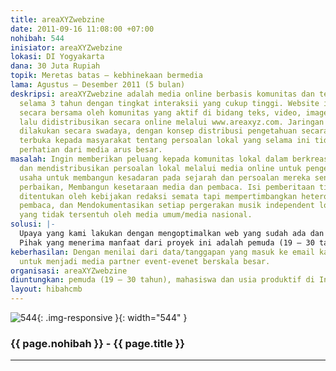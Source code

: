 ```yaml
---
title: areaXYZwebzine
date: 2011-09-16 11:08:00 +07:00
nohibah: 544
inisiator: areaXYZwebzine
lokasi: DI Yogyakarta
dana: 30 Juta Rupiah
topik: Meretas batas – kebhinekaan bermedia
lama: Agustus – Desember 2011 (5 bulan)
deskripsi: areaXYZwebzine adalah media online berbasis komunitas dan telah berjalan
  selama 3 tahun dengan tingkat interaksii yang cukup tinggi. Website ini dikelola
  secara bersama oleh komunitas yang aktif di bidang teks, video, image dan audio,
  lalu didistribusikan secara online melalui www.areaxyz.com. Jaringan kerja areaxyz
  dilakukan secara swadaya, dengan konsep distribusi pengetahuan secara bebas dan
  terbuka kepada masyarakat tentang persoalan lokal yang selama ini tidak menjadi
  perhatian dari media arus besar.
masalah: Ingin memberikan peluang kepada komunitas lokal dalam berkreasi, memproduksi,
  dan mendistribusikan persoalan lokal melalui media online untuk pengetahuan dalam
  usaha untuk membangun kesadaran pada sejarah dan persoalan mereka sendiri untuk
  perbaikan, Membangun kesetaraan media dan pembaca. Isi pemberitaan tidak lagi sepenuhnya
  ditentukan oleh kebijakan redaksi semata tapi mempertimbangkan heterogenitas kepentingan
  pembaca, dan Mendokumentasikan setiap pergerakan musik independent lokal khususnya
  yang tidak tersentuh oleh media umum/media nasional.
solusi: |-
  Upaya yang kami lakukan dengan mengoptimalkan web yang sudah ada dan akan segera memproduksi zine cetak, ini sangat membantu kami untuk bisa masyarakat mengetahui perkembangan info yang ada sampai tujuan ke pembaca dan mempunyai arsip nyata.Pihak yang diuntungkan adalah pemuda (19 – 30 tahun), mahasiswa dan usia produktif di Indonesia.
  Pihak yang menerima manfaat dari proyek ini adalah pemuda (19 – 30 tahun), mahasiswa dan usia produktif di Indonesia.
keberhasilan: Dengan menilai dari data/tanggapan yang masuk ke email kami hingga undangan
  untuk menjadi media partner event-evenet berskala besar.
organisasi: areaXYZwebzine
diuntungkan: pemuda (19 – 30 tahun), mahasiswa dan usia produktif di Indonesia.
layout: hibahcmb
---
```


![544](/static/img/hibahcmb/544.png){: .img-responsive }{: width="544" }

### {{ page.nohibah }} - {{ page.title }}

---

